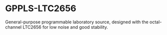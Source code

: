 # GPPLS-LTC2656
General-purpose programmable laboratory source, designed with the octal-channel LTC2656 for low noise and good stability.
